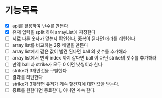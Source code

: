 # 기능목록
-[x] api를 활용하여 난수를 만든다
-[x] 유저 입력을 split 하여 arrayList에 저장한다
-[ ] 서로 다른 숫자가 맞는지 확인한다, 중복이 된다면 에러를 리턴한다
-[ ] array list를 비교하는 2중 배열을 만든다 
-[ ] array list에서 같은 값이 발견 된다면 ball 의 갯수를 추가해라
-[ ] array list에서 만약 index 까지 같다면 ball 이 아닌 strike의 갯수를 추가해라
-[ ] 만약 ball 과 strike가 모두 0 이면 낫씽이라 한다
-[ ] strike가 3개인것을 구별한다  
-[ ] 결과를 리턴한다
-[ ] strike가 3개라면 유저가 계속 할건지에 대한 값을 받는다.
-[ ] 종료를 원한다면 종료한다, 아니면 계속 한다. 